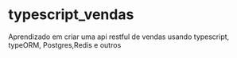 # typescript_vendas
Aprendizado em criar uma api restful de vendas usando typescript, typeORM, Postgres,Redis e outros
